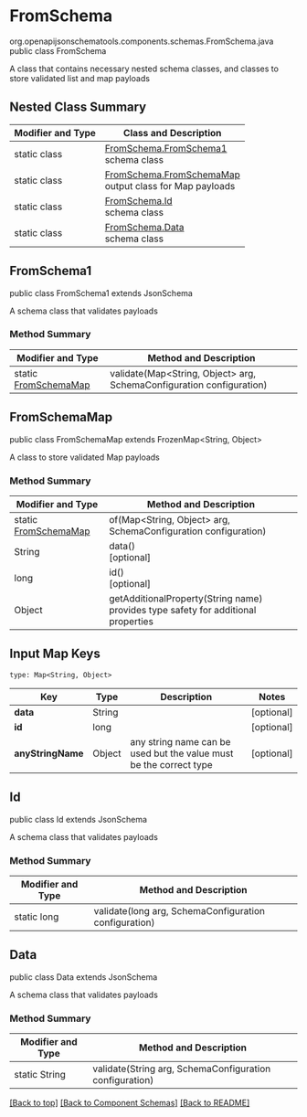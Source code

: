 # FromSchema
org.openapijsonschematools.components.schemas.FromSchema.java
public class FromSchema

A class that contains necessary nested schema classes, and classes to store validated list and map payloads

## Nested Class Summary
| Modifier and Type | Class and Description |
| ----------------- | ---------------------- |
| static class | [FromSchema.FromSchema1](#fromschema1)<br> schema class |
| static class | [FromSchema.FromSchemaMap](#fromschemamap)<br> output class for Map payloads |
| static class | [FromSchema.Id](#id)<br> schema class |
| static class | [FromSchema.Data](#data)<br> schema class |

## FromSchema1
public class FromSchema1
extends JsonSchema

A schema class that validates payloads

### Method Summary
| Modifier and Type | Method and Description |
| ----------------- | ---------------------- |
| static [FromSchemaMap](#fromschemamap) | validate(Map<String, Object> arg, SchemaConfiguration configuration) |

## FromSchemaMap
public class FromSchemaMap
extends FrozenMap<String, Object>

A class to store validated Map payloads

### Method Summary
| Modifier and Type | Method and Description |
| ----------------- | ---------------------- |
| static [FromSchemaMap](#fromschemamap) | of(Map<String, Object> arg, SchemaConfiguration configuration) |
| String | data()<br>[optional] |
| long | id()<br>[optional] |
| Object | getAdditionalProperty(String name)<br>provides type safety for additional properties |

## Input Map Keys
```
type: Map<String, Object>
```
Key | Type |  Description | Notes
------------ | ------------- | ------------- | -------------
**data** | String |  | [optional]
**id** | long |  | [optional]
**anyStringName** | Object | any string name can be used but the value must be the correct type | [optional]

## Id
public class Id
extends JsonSchema

A schema class that validates payloads

### Method Summary
| Modifier and Type | Method and Description |
| ----------------- | ---------------------- |
| static long | validate(long arg, SchemaConfiguration configuration) |

## Data
public class Data
extends JsonSchema

A schema class that validates payloads

### Method Summary
| Modifier and Type | Method and Description |
| ----------------- | ---------------------- |
| static String | validate(String arg, SchemaConfiguration configuration) |

[[Back to top]](#top) [[Back to Component Schemas]](../../../README.md#Component-Schemas) [[Back to README]](../../../README.md)
